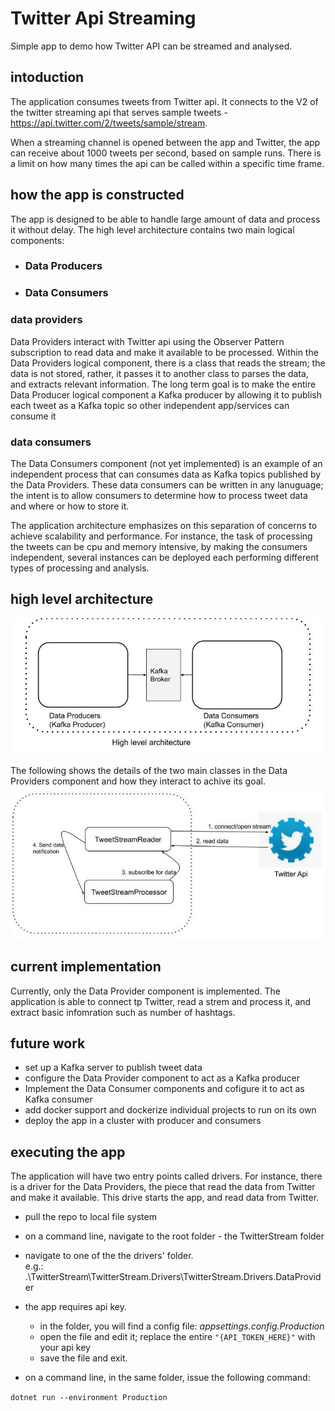 # Twitter Api Streaming
 Simple app to demo how Twitter API can be streamed and analysed.

## intoduction
The application consumes tweets from Twitter api. It connects to the V2 of the twitter streaming api that serves sample tweets - https://api.twitter.com/2/tweets/sample/stream.

When a streaming channel is opened between the app and Twitter, the app can receive about 1000 tweets per second, based on sample runs. There is a limit on how many times the api can be called within a specific time frame.

## how the app is constructed
The app is designed to be able to handle large amount of data and process it without delay. The high level architecture contains two main logical components:
- ### Data Producers
- ### Data Consumers

### data providers
Data Providers interact with Twitter api using the Observer Pattern subscription to read data and make it available to be processed.
Within the Data Providers logical component, there is a class that reads the stream; the data is not stored, rather, it passes it to another class to parses the data, and extracts relevant information. The long term goal is to make the entire Data Producer logical component a Kafka producer by allowing it to publish each tweet as a Kafka topic so other independent app/services can consume it

### data consumers
The Data Consumers component (not yet implemented) is an example of an independent process that can consumes data as Kafka topics published by the Data Providers. These data consumers can be written in any lanuguage; the intent is to allow consumers to determine how to process tweet data and where or how to store it. 

The application architecture emphasizes on this separation of concerns to achieve scalability and performance. For instance, the task of processing the tweets can be cpu and memory intensive, by making the consumers independent, several instances can be deployed each performing different types of processing and analysis.


 ## high level architecture
 ![app structure](https://github.com/kowusu01/TwitterApiStream/blob/main/images/high-level-arch.jpg?raw=true)

 The following shows the details of the two main classes in the Data Providers component and how they interact to achive its goal.
 ![app structure](https://github.com/kowusu01/TwitterApiStream/blob/main/images/design-detail.jpg?raw=true)


 ## current implementation
 Currently, only the Data Provider component is implemented. The application is able to connect tp Twitter, read a strem and process it, and extract basic infomration such as number of hashtags.


 ## future work
 - set up a Kafka server to publish tweet data
 - configure the Data Provider component to act as a Kafka producer
 - Implement the Data Consumer components and cofigure it to act as Kafka consumer
 - add docker support and dockerize individual projects to run on its own
 - deploy the app in a cluster with producer and consumers


## executing the app
The application will have two entry points called drivers. For instance, there is a driver for the Data Providers, the piece that read the data from Twitter and make it available. 
This drive starts the app, and read data from Twitter.

- pull the repo to local file system
- on a command line, navigate to the root folder  - the TwitterStream folder
- navigate to one of the the drivers' folder.   
  e.g.: .\TwitterStream\TwitterStream.Drivers\TwitterStream.Drivers.DataProvider

- the app requires api key.
  - in the folder, you will find a config file: *appsettings.config.Production*  
  - open the file and edit it; replace the entire ```"{API_TOKEN_HERE}"``` with your api key
  - save the file and exit.

- on a command line, in the same folder, issue the following command:

``` dotnet run --environment Production  ```
